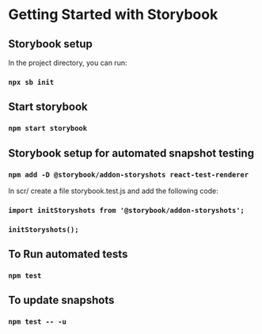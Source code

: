 # Getting Started with Storybook


## Storybook setup

In the project directory, you can run:
### `npx sb init`


## Start storybook

### `npm start storybook`


## Storybook setup for automated snapshot testing

### `npm add -D @storybook/addon-storyshots react-test-renderer`


In scr/ create a file storybook.test.js and add the following code:

### `import initStoryshots from '@storybook/addon-storyshots';`
### `initStoryshots();`


## To Run automated tests
### `npm test`


## To update snapshots
### `npm test -- -u`
